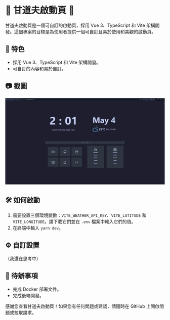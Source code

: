 # 🧙 甘道夫啟動頁 🧝

甘道夫啟動頁是一個可自訂的啟動頁，採用 Vue 3、TypeScript 和 Vite 架構開發。這個專案的目標是為使用者提供一個可自訂且易於使用和美觀的啟動頁。

## 🚀 特色

- 採用 Vue 3、TypeScript 和 Vite 架構開發。
- 可自訂的內容和易於自訂。

## 📷 截圖

![甘道夫啟動頁截圖](screenshot.png)

## 🛠️ 如何啟動

1. 需要設置三個環境變數：`VITE_WEATHER_API_KEY`、`VITE_LATITUDE` 和 `VITE_LONGITUDE`。請下載它們並在 `.env` 檔案中輸入它們的值。
2. 在終端中輸入 `yarn dev`。

## ⚙️ 自訂設置

（我還在思考中）

## 📝 待辦事項

- 完成 Docker 部署文件。
- 完成後端開發。

感謝您查看甘道夫啟動頁！如果您有任何問題或建議，請隨時在 GitHub 上開啟問題或拉取請求。
